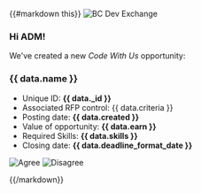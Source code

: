 {{#markdown this}}
![BC Dev Exchange](https://bcdevexchange.org/modules/core/client/img/logo/new-logo-220px.png)

### Hi ADM!

We've created a new *Code With Us* opportunity:

### {{ data.name }}

- Unique ID: **{{ data._id }}** 
- Associated RFP control: {{ data.criteria }} 
- Posting date: **{{ data.created }}**
- Value of opportunity: **{{ data.earn }}**
- Required Skills: **{{ data.skills }}**
- Closing date: **{{ data.deadline_format_date }}**


![Agree](https://image.ibb.co/me6VFH/agree.png)  ![Disagree](https://image.ibb.co/cJiAFH/disagree.png)


{{/markdown}}
